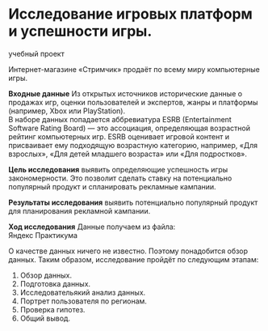 # Исследование игровых платформ и успешности игры.
учебный проект  

Интернет-магазине «Стримчик» продаёт по всему миру компьютерные игры.  

**Входные данные** Из открытых источников исторические данные о продажах игр, оценки пользователей и экспертов, жанры и платформы (например, Xbox или PlayStation).  
В наборе данных попадается аббревиатура ESRB (Entertainment Software Rating Board) — это ассоциация, определяющая возрастной рейтинг компьютерных игр. ESRB оценивает игровой контент и присваивает ему подходящую возрастную категорию, например, «Для взрослых», «Для детей младшего возраста» или «Для подростков».


**Цель исследования** выявить определяющие успешность игры закономерности. Это позволит сделать ставку на потенциально популярный продукт и спланировать рекламные кампании.


**Результаты исследования**  выявить потенциально популярный продукт для планирования рекламной кампании.


**Ход исследования**
Данные получаем из файла:  
Яндекс Практикума

О качестве данных ничего не известно. Поэтому понадобится обзор данных. 
Таким образом, исследование пройдёт по следующим этапам:  
1. Обзор данных.
2. Подготовка данных.
3. Исследовательякий анализ данных.
4. Портрет пользователя по регионам.
5. Проверка гипотез.
6. Общий вывод.
